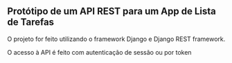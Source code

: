 ## Protótipo de um API REST para um App de Lista de Tarefas

O projeto for feito utilizando o framework Django e Django REST framework.

O acesso à API é feito com autenticação de sessão ou por token